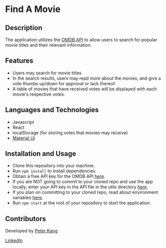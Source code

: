 # Find A Movie

## Description
The application utilizes the [OMDB API](http://www.omdbapi.com/) to allow users to search for popular movie titles and their relevant information.

## Features
- Users may search for movie titles
- In the search results, users may read more about the movies, and give a vote thumbs up/down for approval or lack thereof.
- A table of movies that have received votes will be displayed with each movie's respective votes.

## Languages and Technologies
- Javascript
- React
- localStorage (for storing votes that movies may receive)
- [Material UI](https://material-ui.com/)

## Installation and Usage
- Clone this repository into your machine.
- Run ```npm install``` to install dependencies.
- Obtain a free API key for the OMDB API [here](http://www.omdbapi.com/apikey.aspx).
- If you are NOT going to commit to your cloned repo and use the app locally, enter your API key in the API file in the utils directory [here](https://github.com/pswk1/findamovie/blob/main/src/utils/API.js).
- If you plan on committing to your cloned repo, read about environment variables [here](https://create-react-app.dev/docs/adding-custom-environment-variables/).
- Run ```npm start``` at the root of your repository to start the application.

## Contributors
Developed by [Peter Kang](https://github.com/pswk1).  

[LinkedIn](https://www.linkedin.com/in/peterswkang/)



